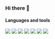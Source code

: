 ### Hi there 👋

<!--
**AlishaMak/AlishaMak** is a ✨ _special_ ✨ repository because its `README.md` (this file) appears on your GitHub profile.

Here are some ideas to get you started:

- 🔭 I’m currently working on ...
- 🌱 I’m currently learning ...
- 👯 I’m looking to collaborate on ...
- 🤔 I’m looking for help with ...
- 💬 Ask me about ...
- 📫 How to reach me: ...
- 😄 Pronouns: ...
- ⚡ Fun fact: ...
-->
#### Languages and tools

<img src="https://img.shields.io/badge/Python-black?style=for-the-badge&logo=Python&logoColor=white"/> <img src="https://img.shields.io/badge/Pandas-black?style=for-the-badge&logo=Pandas&logoColor=white"/> <img src="https://img.shields.io/badge/Plotly-black?style=for-the-badge&logo=plotly&logoColor=white"/> <img src="https://img.shields.io/badge/Numpy-black?style=for-the-badge&logo=Numpy&logoColor=white"/> <img src="https://img.shields.io/badge/SciKitLearn-black?style=for-the-badge&logo=scikit-learn&logoColor=white"/>  <img src="https://img.shields.io/badge/Keras-black?style=for-the-badge&logo=Keras&logoColor=white"/> <img src="https://img.shields.io/badge/PostgreSQL-black?style=for-the-badge&logo=Postgresql&logoColor=white"/>  

